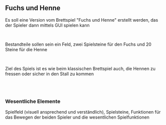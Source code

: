 <h2>Fuchs und Henne</h2>
<p>Es soll eine Version vom Brettspiel "Fuchs und Henne" erstellt werden, das der Spieler dann mittels GUI spielen kann</p><br>
<p>Bestandteile sollen sein ein Feld, zwei Spielsteine für den Fuchs und 20 Steine für die Henne</p><br>
<p>Ziel des Spiels ist es wie beim klassischen Brettspiel auch, die Hennen zu fressen oder sicher in den Stall zu kommen</p><br><br>
<h3>Wesentliche Elemente</h3>
<p>Spielfeld (visuell ansprechend und verständlich), Spielsteine, Funktionen für das Bewegen der beiden Spieler und die wesentlichen Spielfunktionen</p><br>
